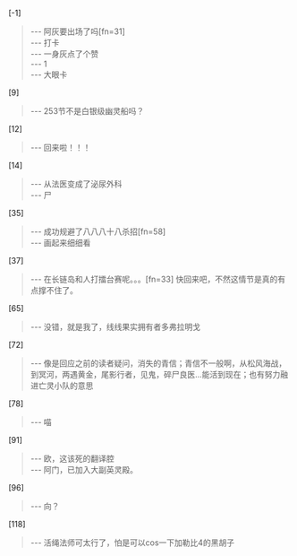 
[-1] 
>--- 阿灰要出场了吗[fn=31]<br>
>--- 打卡<br>
>--- 一身灰点了个赞<br>
>--- 1<br>
>--- 大眼卡<br>

[9] 
>--- 253节不是白银级幽灵船吗？<br>

[12] 
>--- 回来啦！！！<br>

[14] 
>--- 从法医变成了泌尿外科<br>
>--- 尸<br>

[35] 
>--- 成功规避了八八八十八杀招[fn=58]<br>
>--- 画起来细细看<br>

[37] 
>--- 在长链岛和人打擂台赛呢。。。[fn=33] 快回来吧，不然这情节是真的有点撑不住了。<br>

[65] 
>--- 没错，就是我了，线线果实拥有者多弗拉明戈<br>

[72] 
>--- 像是回应之前的读者疑问，消失的青信；青信不一般啊，从松风海战，到冥河，两遇黄金，尾影行者，见鬼，碎尸良医…能活到现在；也有努力融进亡灵小队的意思<br>

[78] 
>--- 喵<br>

[91] 
>--- 欧，这该死的翻译腔<br>
>--- 阿门，已加入大副英灵殿。<br>

[96] 
>--- 向？<br>

[118] 
>--- 活绳法师可太行了，怕是可以cos一下加勒比4的黑胡子<br>
